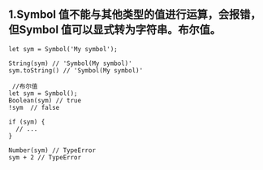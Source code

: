 ## 1.Symbol 值不能与其他类型的值进行运算，会报错，但Symbol 值可以显式转为字符串。布尔值。 ##

    let sym = Symbol('My symbol');
    
    String(sym) // 'Symbol(My symbol)'
    sym.toString() // 'Symbol(My symbol)'
   
     //布尔值
    let sym = Symbol();
    Boolean(sym) // true
    !sym  // false
    
    if (sym) {
      // ...
    }
    
    Number(sym) // TypeError
    sym + 2 // TypeError